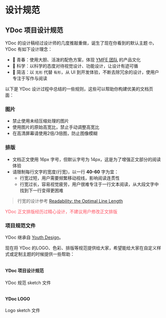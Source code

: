 # 设计规范

## YDoc 项目设计规范

YDoc 的设计稿经过设计师的几度推敲重做，诞生了现在你看到的默认主题 🤓，YDoc 有如下设计理念：

- 💃 青春：使用大胆、活泼的配色方案，体现 [YMFE 团队](https://ymfe.org/) 的产品文化
- 🤗 科学：以科学的态度对待视觉设计、功能设计，让设计有迹可循
- 🤔 简洁：以 `无形` 代替 `有形`，从 UI 到开发体验，不断去除冗余的设计，使用户专注于写作与阅读

以下是 YDoc 设计过程中总结的一些规则，这些可以帮助你构建优美的文档页面：

### 图片

- 禁止使用未经压缩处理的图片
- 使用图片的原始高宽比，禁止手动调整高宽比
- 在高清屏幕请使用2倍/3倍图，防止图像模糊

### 排版

- 文档正文使用 16px 字号，但默认字号为 14px，这是为了增强正文部分的阅读体验 
- 请限制每行文字的宽度(行宽)，以一行 __40-60__ 字为宜：
  - 行宽过短，用户需要频繁移动视线，影响阅读连贯性
  - 行宽过长，容易视觉疲劳，用户很难专注于一行文本阅读，从大段文字中找到下一行变得更困难
> 行宽的设计参考 [Readability: the Optimal Line Length](https://baymard.com/blog/line-length-readability)

<span style="color: #ff4f5f;">YDoc 正文排版经历过精心设计，不建议用户修改正文排版</span>

### 项目规范文件

YDoc 继承自 [Youth Design](https://ued.qunar.com/youth-design/)。

现在将 YDoc 的LOGO、色彩、排版等规范提供给大家，希望能给大家在自定义样式或定制主题的时候提供一些帮助：

<div class="filebox">
  <div class="item" onclick="window.open('https://github.com/YMFE/ydoc/releases/download/v4.0.0/ydoc-design-sketch.zip')">
    <img src="" alt="" />
    <h4 class="title">YDoc 项目设计规范</h4>
    <p>YDoc 规范 sketch 文件</p>
  </div>
  <div class="item" onclick="window.open('https://github.com/YMFE/ydoc/releases/download/v4.0.0/ydoc-logo.zip')">
    <img src="" alt="" />
    <h4 class="title">YDoc LOGO</h4>
    <p>Logo sketch 文件</p>
  </div>
</div>